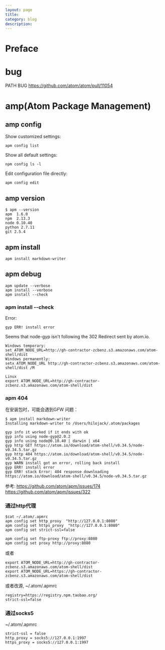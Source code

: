 ```yaml
---
layout: page
title:
category: blog
description:
---
```

# Preface

# bug
PATH BUG
https://github.com/atom/atom/pull/11054

# amp(Atom Package Management)

## amp config
Show customized settings:

	apm config list

Show all default settings:

	npm config ls -l

Edit configuration file directly:

	apm config edit

## amp version

	$ apm --version
	apm  1.6.0
	npm  2.13.3
	node 0.10.40
	python 2.7.11
	git 2.5.4

## apm install

	apm install markdown-writer
    
## apm debug
    apm update --verbose
    apm install --verbose
    apm install --check

### apm install --check
Error:

    gyp ERR! install error 

Seems that node-gyp isn't following the 302 Redirect sent by atom.io.

    Windows temporary:
    set ATOM_NODE_URL=http://gh-contractor-zcbenz.s3.amazonaws.com/atom-shell/dist
    Windows permanently:
    setx ATOM_NODE_URL http://gh-contractor-zcbenz.s3.amazonaws.com/atom-shell/dist /M

    Linux
    export ATOM_NODE_URL=http://gh-contractor-zcbenz.s3.amazonaws.com/atom-shell/dist

### apm 404
在安装包时，可能会遇到G*F*W 问题：

	$ apm install markdown-writer
	Installing markdown-writer to /Users/hilojack/.atom/packages
    
	gyp info it worked if it ends with ok
	gyp info using node-gyp@2.0.2
	gyp info using node@0.10.40 | darwin | x64
	gyp http GET https://atom.io/download/atom-shell/v0.34.5/node-v0.34.5.tar.gz
	gyp http 404 https://atom.io/download/atom-shell/v0.34.5/node-v0.34.5.tar.gz
	gyp WARN install got an error, rolling back install
	gyp ERR! install error
	gyp ERR! stack Error: 404 response downloading https://atom.io/download/atom-shell/v0.34.5/node-v0.34.5.tar.gz

参考:
https://github.com/atom/apm/issues/174
https://github.com/atom/apm/issues/322

### 通过http代理

	$cat ~/.atom/.apmrc
	apm config set http_proxy  "http://127.0.0.1:8080"
	apm config set https_proxy  "http://127.0.0.1:8080"
	apm config set strict-ssl=false

	apm config set ftp-proxy ftp://proxy:8080
	apm config set proxy http://proxy:8080

或者

	export ATOM_NODE_URL=http://gh-contractor-zcbenz.s3.amazonaws.com/atom-shell/dist
	export ATOM_NODE_URL=https://gh-contractor-zcbenz.s3.amazonaws.com/atom-shell/dist

或者改源, ~/.atom/.apmrc

	registry=https://registry.npm.taobao.org/
	strict-ssl=false
    
### 通过socks5
~/.atom/.apmrc

    strict-ssl = false
    http_proxy = socks5://127.0.0.1:1997
    https_proxy = socks5://127.0.0.1:1997
